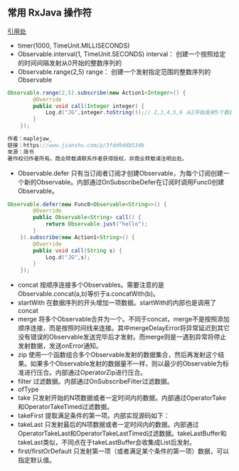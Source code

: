 ## 常用 RxJava 操作符
[引用处](https://www.jianshu.com/p/3fdd9ddb534b)

* timer(1000, TimeUnit.MILLISECONDS)
* Observable.interval(1, TimeUnit.SECONDS) interval： 创建一个按照给定的时间间隔发射从0开始的整数序列的
*  Observable.range(2,5)  range： 创建一个发射指定范围的整数序列的Observable<Integer>

````java
Observable.range(2,5).subscribe(new Action1<Integer>() {
        @Override
        public void call(Integer integer) {
            Log.d("JG",integer.toString());// 2,3,4,5,6 从2开始发射5个数据
        }
    });

作者：maplejaw_
链接：https://www.jianshu.com/p/3fdd9ddb534b
來源：简书
著作权归作者所有。商业转载请联系作者获得授权，非商业转载请注明出处。
````

* Observable.defer 只有当订阅者订阅才创建Observable，为每个订阅创建一个新的Observable。内部通过OnSubscribeDefer在订阅时调用Func0创建Observable。

````java
Observable.defer(new Func0<Observable<String>>() {
        @Override
        public Observable<String> call() {
            return Observable.just("hello");
        }
    }).subscribe(new Action1<String>() {
        @Override
        public void call(String s) {
            Log.d("JG",s);
        }
    });
````

* concat 按顺序连接多个Observables。需要注意的是Observable.concat(a,b)等价于a.concatWith(b)。
* startWith 在数据序列的开头增加一项数据。startWith的内部也是调用了concat
* merge 将多个Observable合并为一个。不同于concat，merge不是按照添加顺序连接，而是按照时间线来连接。其中mergeDelayError将异常延迟到其它没有错误的Observable发送完毕后才发射。而merge则是一遇到异常将停止发射数据，发送onError通知。
* zip 使用一个函数组合多个Observable发射的数据集合，然后再发射这个结果。如果多个Observable发射的数据量不一样，则以最少的Observable为标准进行压合。内部通过OperatorZip进行压合。
* filter 过滤数据。内部通过OnSubscribeFilter过滤数据。
* ofType 
* take 只发射开始的N项数据或者一定时间内的数据。内部通过OperatorTake和OperatorTakeTimed过滤数据。
* takeFirst 提取满足条件的第一项。内部实现源码如下：
* takeLast 只发射最后的N项数据或者一定时间内的数据。内部通过OperatorTakeLast和OperatorTakeLastTimed过滤数据。takeLastBuffer和takeLast类似，不同点在于takeLastBuffer会收集成List后发射。
* first/firstOrDefault 只发射第一项（或者满足某个条件的第一项）数据，可以指定默认值。







